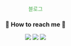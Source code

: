 <div align="center">
<a href="https://jyp-on.dev/" style="color: #4CAF50; text-decoration: none;">블로그</a>
<h3>📱 How to reach me 📱</h3>
<img src="https://img.shields.io/badge/Instagram-E4405F?style=flat-square&logo=Instagram&logoColor=white&link=https://www.instagram.com/jyp_1213/"/>
<a href="mailto:okmlnsunok@gmail.com"><img src="https://img.shields.io/badge/Gmail-d14836?style=flat-square&logo=Gmail&logoColor=white&link=okmlnsunok@gmail.com"/></a>
<a href="mailto:ju0_park@naver.com"><img src="https://img.shields.io/badge/Naver-339933?style=flat-square&logo=Naver&logoColor=white&link=ju0_park@naver.com"/></a>
</div>

